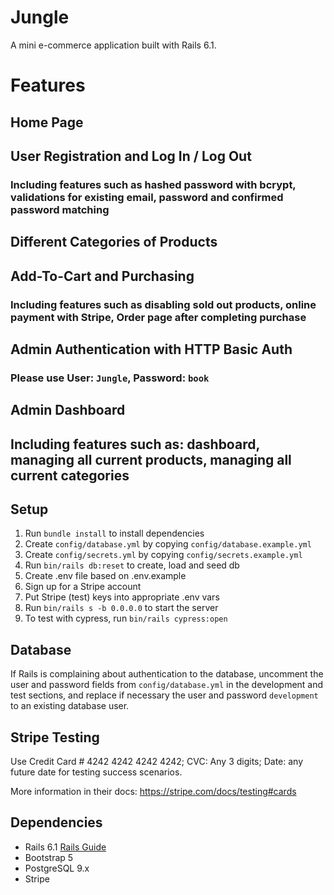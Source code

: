 # Jungle

A mini e-commerce application built with Rails 6.1.

# Features

## Home Page

## User Registration and Log In / Log Out
### Including features such as hashed password with bcrypt, validations for existing email, password and confirmed password matching

## Different Categories of Products

## Add-To-Cart and Purchasing
### Including features such as disabling sold out products, online payment with Stripe, Order page after completing purchase

## Admin Authentication with HTTP Basic Auth
### Please use User: `Jungle`, Password: `book`

## Admin Dashboard
## Including features such as: dashboard, managing all current products, managing all current categories


## Setup

1. Run `bundle install` to install dependencies
2. Create `config/database.yml` by copying `config/database.example.yml`
3. Create `config/secrets.yml` by copying `config/secrets.example.yml`
4. Run `bin/rails db:reset` to create, load and seed db
5. Create .env file based on .env.example
6. Sign up for a Stripe account
7. Put Stripe (test) keys into appropriate .env vars
8. Run `bin/rails s -b 0.0.0.0` to start the server
9. To test with cypress, run `bin/rails cypress:open`


## Database

If Rails is complaining about authentication to the database, uncomment the user and password fields from `config/database.yml` in the development and test sections, and replace if necessary the user and password `development` to an existing database user.

## Stripe Testing

Use Credit Card # 4242 4242 4242 4242; CVC: Any 3 digits; Date: any future date for testing success scenarios.

More information in their docs: <https://stripe.com/docs/testing#cards>

## Dependencies

- Rails 6.1 [Rails Guide](http://guides.rubyonrails.org/v6.1/)
- Bootstrap 5
- PostgreSQL 9.x
- Stripe
